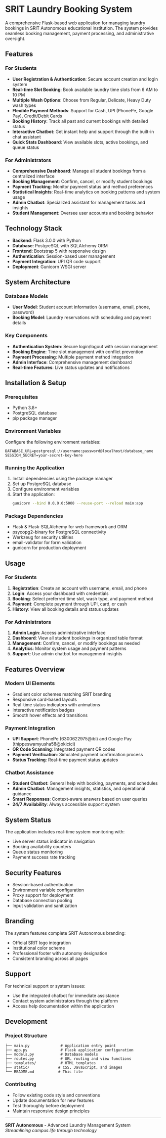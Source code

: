 # SRIT Laundry Booking System

A comprehensive Flask-based web application for managing laundry bookings in SRIT Autonomous educational institution. The system provides seamless booking management, payment processing, and administrative oversight.

## Features

### For Students
- **User Registration & Authentication**: Secure account creation and login system
- **Real-time Slot Booking**: Book available laundry time slots from 6 AM to 10 PM
- **Multiple Wash Options**: Choose from Regular, Delicate, Heavy Duty wash types
- **Flexible Payment Methods**: Support for Cash, UPI (PhonePe, Google Pay), Credit/Debit Cards
- **Booking History**: Track all past and current bookings with detailed status
- **Interactive Chatbot**: Get instant help and support through the built-in chat assistant
- **Quick Stats Dashboard**: View available slots, active bookings, and queue status

### For Administrators
- **Comprehensive Dashboard**: Manage all student bookings from a centralized interface
- **Booking Management**: Confirm, cancel, or modify student bookings
- **Payment Tracking**: Monitor payment status and method preferences
- **Statistical Insights**: Real-time analytics on booking patterns and system usage
- **Admin Chatbot**: Specialized assistant for management tasks and insights
- **Student Management**: Oversee user accounts and booking behavior

## Technology Stack

- **Backend**: Flask 3.0.0 with Python
- **Database**: PostgreSQL with SQLAlchemy ORM
- **Frontend**: Bootstrap 5 with responsive design
- **Authentication**: Session-based user management
- **Payment Integration**: UPI QR code support
- **Deployment**: Gunicorn WSGI server

## System Architecture

### Database Models
- **User Model**: Student account information (username, email, phone, password)
- **Booking Model**: Laundry reservations with scheduling and payment details

### Key Components
- **Authentication System**: Secure login/logout with session management
- **Booking Engine**: Time slot management with conflict prevention
- **Payment Processing**: Multiple payment method integration
- **Admin Interface**: Comprehensive management dashboard
- **Real-time Features**: Live status updates and notifications

## Installation & Setup

### Prerequisites
- Python 3.8+
- PostgreSQL database
- pip package manager

### Environment Variables
Configure the following environment variables:
```
DATABASE_URL=postgresql://username:password@localhost/database_name
SESSION_SECRET=your-secret-key-here
```

### Running the Application
1. Install dependencies using the package manager
2. Set up PostgreSQL database
3. Configure environment variables
4. Start the application:
   ```bash
   gunicorn --bind 0.0.0.0:5000 --reuse-port --reload main:app
   ```

### Package Dependencies
- Flask & Flask-SQLAlchemy for web framework and ORM
- psycopg2-binary for PostgreSQL connectivity
- Werkzeug for security utilities
- email-validator for form validation
- gunicorn for production deployment

## Usage

### For Students
1. **Registration**: Create an account with username, email, and phone
2. **Login**: Access your dashboard with credentials
3. **Booking**: Select preferred time slot, wash type, and payment method
4. **Payment**: Complete payment through UPI, card, or cash
5. **History**: View all booking details and status updates

### For Administrators
1. **Admin Login**: Access administrative interface
2. **Dashboard**: View all student bookings in organized table format
3. **Management**: Confirm, cancel, or modify bookings as needed
4. **Analytics**: Monitor system usage and payment patterns
5. **Support**: Use admin chatbot for management insights

## Features Overview

### Modern UI Elements
- Gradient color schemes matching SRIT branding
- Responsive card-based layouts
- Real-time status indicators with animations
- Interactive notification badges
- Smooth hover effects and transitions

### Payment Integration
- **UPI Support**: PhonePe (6300622975@ibl) and Google Pay (thippeswamyusha58@okicici)
- **QR Code Scanning**: Integrated payment QR codes
- **Payment Verification**: Simulated payment confirmation process
- **Status Tracking**: Real-time payment status updates

### Chatbot Assistance
- **Student Chatbot**: General help with booking, payments, and schedules
- **Admin Chatbot**: Management insights, statistics, and operational guidance
- **Smart Responses**: Context-aware answers based on user queries
- **24/7 Availability**: Always accessible support system

## System Status

The application includes real-time system monitoring with:
- Live server status indicator in navigation
- Booking availability counters
- Queue status monitoring
- Payment success rate tracking

## Security Features

- Session-based authentication
- Environment variable configuration
- Proxy support for deployment
- Database connection pooling
- Input validation and sanitization

## Branding

The system features complete SRIT Autonomous branding:
- Official SRIT logo integration
- Institutional color scheme
- Professional footer with autonomy designation
- Consistent branding across all pages

## Support

For technical support or system issues:
- Use the integrated chatbot for immediate assistance
- Contact system administrators through the platform
- Access help documentation within the application

## Development

### Project Structure
```
├── main.py              # Application entry point
├── app.py               # Flask application configuration
├── models.py            # Database models
├── routes.py            # URL routing and view functions
├── templates/           # HTML templates
├── static/             # CSS, JavaScript, and images
└── README.md           # This file
```

### Contributing
- Follow existing code style and conventions
- Update documentation for new features
- Test thoroughly before deployment
- Maintain responsive design principles

---

**SRIT Autonomous** - Advanced Laundry Management System  
*Streamlining campus life through technology*